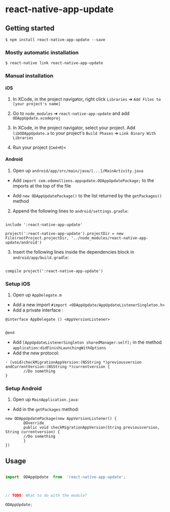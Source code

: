 
  

# react-native-app-update

  

## Getting started

  

`$ npm install react-native-app-update --save`

  

### Mostly automatic installation

  

`$ react-native link react-native-app-update`

  

### Manual installation

  
  

#### iOS

  

1. In XCode, in the project navigator, right click `Libraries` ➜ `Add Files to [your project's name]`

2. Go to `node_modules` ➜ `react-native-app-update` and add `ODAppUpdate.xcodeproj`

3. In XCode, in the project navigator, select your project. Add `libODAppUpdate.a` to your project's `Build Phases` ➜ `Link Binary With Libraries`

4. Run your project (`Cmd+R`)<

  

#### Android

  

1. Open up `android/app/src/main/java/[...]/MainActivity.java`

- Add `import com.odemolliens.appupdate.ODAppUpdatePackage;` to the imports at the top of the file

- Add `new ODAppUpdatePackage()` to the list returned by the `getPackages()` method

2. Append the following lines to `android/settings.gradle`:

```

include ':react-native-app-update'

project(':react-native-app-update').projectDir = new File(rootProject.projectDir, '../node_modules/react-native-app-update/android')

```

3. Insert the following lines inside the dependencies block in `android/app/build.gradle`:

```

compile project(':react-native-app-update')

```

  
  

### Setup iOS

  

1. Open up `AppDelegate.m` 
- Add a new import `#import <ODAppUpdate/AppUpdateListenerSingleton.h>`
- Add a private interface :
 ```
@interface AppDelegate () <AppVersionListener>


@end
```  

- Add `[AppUpdateListenerSingleton sharedManager:self];` in the method `application:didFinishLaunchingWithOptions`
- Add the new protocol:
```
- (void)checkMigrationAppVersion:(NSString *)previousversion andCurrentVersion:(NSString *)currentversion {
        //Do something 
}
```
  
 ### Setup Android
 
1. Open up `MainApplication.java`:
- Add in the  `getPackages` method:
```
new ODAppUpdatePackage(new AppVersionListener() {  
	    @Override  
	    public void checkMigrationAppVersion(String previousversion, String currentversion) {   
        //Do something 
        }  
})
```


## Usage

```javascript

import  ODAppUpdate  from  'react-native-app-update';

  

// TODO: What to do with the module?

ODAppUpdate;

```
